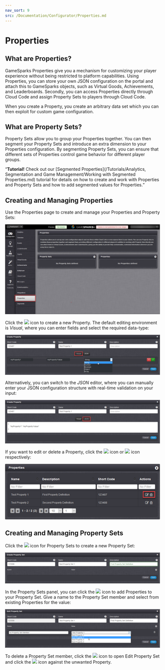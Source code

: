 ```yaml
---
nav_sort: 9
src: /Documentation/Configurator/Properties.md
---
```


# Properties

## What are Properties?

GameSparks Properties give you a mechanism for customizing your player experience without being restricted to platform capabilities. Using Properties, you can store your own JSON configuration on the portal and attach this to GameSparks objects, such as Virtual Goods, Achievements, and Leaderboards. Secondly, you can access Properties directly through Cloud Code and assign Property Sets to players through Cloud Code.

When you create a Property, you create an arbitrary data set which you can then exploit for custom game configuration.

## What are Property Sets?

Property Sets allow you to group your Properties together. You can then segment your Property Sets and introduce an extra dimension to your Properties configuration. By segmenting Property Sets, you can ensure that different sets of Properties control game behavior for different player groups.

<q>**Tutorial!** Check out our [Segmented Properties](/Tutorials/Analytics, Segmentation and Game Management/Working with Segmented Properties.md) tutorial for details on how to create and work with Properties and Property Sets and how to add segmented values for Properties.</q>

## Creating and Managing Properties

Use the Properties page to create and manage your Properties and Property Sets:

![](img/Properties/1.png)

Click the ![](/img/fa/plus.png) icon to create a new Property. The default editing environment is *Visual*, where you can enter fields and select the required data-type:

![](img/Properties/2.png)

Alternatively, you can switch to the *JSON* editor, where you can manually enter your JSON configuration structure with real-time validation on your input:

![](img/Properties/4.png)

If you want to edit or delete a Property, click the ![](/img/fa/edit.png) icon or ![](/img/fa/trash.png) icon respectively:

![](img/Properties/5.png)


## Creating and Managing Property Sets

Click the ![](/img/fa/plus.png) icon for Property Sets to create a new Property Set:

![](img/Properties/3.png)

In the Property Sets panel, you can click the ![](/img/fa/plus.png) icon to add Properties to your Property Set. Give a name to the Property Set member and select from existing Properties for the value:

![](img/Properties/7.png)

To delete a Property Set member, click the ![](/img/fa/edit.png) icon to open Edit Property Set and click the ![](/img/fa/trash.png) icon against the unwanted Property.
